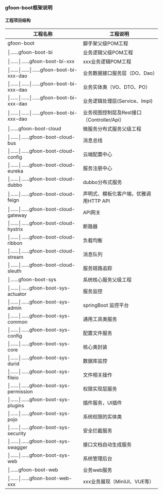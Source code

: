 
### gfoon-boot框架说明 
#### 工程项目结构

|          工程名称                                                | 工程说明 |
|        ----------------------------------------------          |----------------------|
|gfoon-boot                                                      | 脚手架父级POM工程 |
|│......gfoon-boot-bi                                            | 业务逻辑父级POM工程|
|│......│......gfoon-boot-bi-xxx                                 | xxx业务逻辑POM工程|
|│......│......│......gfoon-boot-bi-xxx-dao                      | 业务数据接口服务层（DO、Dao）|
|│......│......│......gfoon-boot-bi-xxx-dao                      | 业务实体类（VO、DTO、PO）|
|│......│......│......gfoon-boot-bi-xxx-dao                      | 业务逻辑处理层(Service、Impl)|
|│......│......│......gfoon-boot-bi-xxx-dao                      | 业务视图控制层及Rest接口（Controller/Api）|
|│......gfoon-boot-cloud                                         | 微服务分布式服务父级工程|
|│......│......gfoon-boot-cloud-bus                              | 消息总线|
|│......│......gfoon-boot-cloud-config                           | 云端配置中心|
|│......│......gfoon-boot-cloud-eureka                           | 服务注册中心|
|│......│......gfoon-boot-cloud-dubbo                            | dubbo分布式服务|
|│......│......gfoon-boot-cloud-feign                            | 声明式、模板化客户端，优雅调用HTTP API|
|│......│......gfoon-boot-cloud-gateway                          | API网关|
|│......│......gfoon-boot-cloud-hystrix                          | 断路器|
|│......│......gfoon-boot-cloud-ribbon                           | 负载均衡|
|│......│......gfoon-boot-cloud-stream                           | 消息队列|
|│......│......gfoon-boot-cloud-sleuth                           | 服务链路追踪|
|│......gfoon-boot-sys                                           | 系统核心服务父级工程|
|│......│......gfoon-boot-sys-actuator                           | 服务监控|
|│......│......gfoon-boot-sys-admin                              | springBoot 监控平台|
|│......│......gfoon-boot-sys-common                             | 通用工具类服务|
|│......│......gfoon-boot-sys-config                             | 配置文件服务|
|│......│......gfoon-boot-sys-core                               | 核心类封装|
|│......│......gfoon-boot-sys-durid                              | 数据库监控|
|│......│......gfoon-boot-sys-fileio                             | 文件相关操作|
|│......│......gfoon-boot-sys-permission                         | 权限实现层服务|
|│......│......gfoon-boot-sys-plugins                            | 插件服务，UI插件|
|│......│......gfoon-boot-sys-pojo                               | 系统权限的实体类|
|│......│......gfoon-boot-sys-security                           | 安全拦截服务|
|│......│......gfoon-boot-sys-swagger                            | 接口文档自动生成服务|
|│......│......gfoon-boot-sys-web                                | 系统管理后台 |
|│......gfoon-boot-web                                           | 业务web服务|
|│......│......gfoon-boot-web-xxx                                | xxx业务展现（MiniUI、VUE等）|
                  